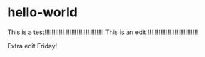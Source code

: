 # hello-world
This is a test!!!!!!!!!!!!!!!!!!!!!!!!!!!!!!!!! 
This is an edit!!!!!!!!!!!!!!!!!!!!!!!!!!!!!

Extra edit Friday!
